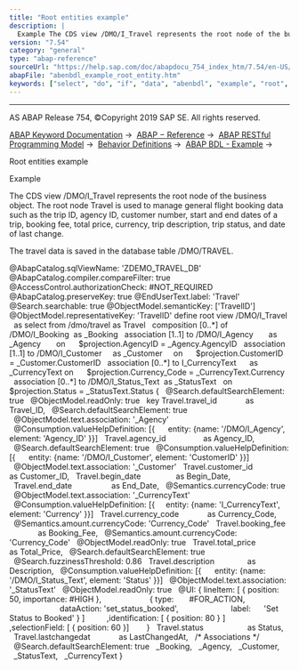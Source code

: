 ```yaml
---
title: "Root entities example"
description: |
  Example The CDS view /DMO/I_Travel represents the root node of the business object. The root node Travel is used to manage general flight booking data such as the trip ID, agency ID, customer number, start and end dates of a trip, booking fee, total price, currency, trip description, trip status, a
version: "7.54"
category: "general"
type: "abap-reference"
sourceUrl: "https://help.sap.com/doc/abapdocu_754_index_htm/7.54/en-US/abenbdl_example_root_entity.htm"
abapFile: "abenbdl_example_root_entity.htm"
keywords: ["select", "do", "if", "data", "abenbdl", "example", "root", "entity"]
---
```


* * *

AS ABAP Release 754, ©Copyright 2019 SAP SE. All rights reserved.

[ABAP Keyword Documentation](https://help.sap.com/doc/abapdocu_754_index_htm/7.54/en-US/abenabap.htm) →  [ABAP − Reference](https://help.sap.com/doc/abapdocu_754_index_htm/7.54/en-US/abenabap_reference.htm) →  [ABAP RESTful Programming Model](https://help.sap.com/doc/abapdocu_754_index_htm/7.54/en-US/abenrestful_abap_programming.htm) →  [Behavior Definitions](https://help.sap.com/doc/abapdocu_754_index_htm/7.54/en-US/abenabap_behavior_definitions.htm) →  [ABAP BDL - Example](https://help.sap.com/doc/abapdocu_754_index_htm/7.54/en-US/abenbdl_example.htm) → 

Root entities example

Example

The CDS view /DMO/I\_Travel represents the root node of the business object. The root node Travel is used to manage general flight booking data such as the trip ID, agency ID, customer number, start and end dates of a trip, booking fee, total price, currency, trip description, trip status, and date of last change.

The travel data is saved in the database table /DMO/TRAVEL.

@AbapCatalog.sqlViewName: 'ZDEMO\_TRAVEL\_DB'
@AbapCatalog.compiler.compareFilter: true
@AccessControl.authorizationCheck: #NOT\_REQUIRED
@AbapCatalog.preserveKey: true
@EndUserText.label: 'Travel'
@Search.searchable: true
@ObjectModel.semanticKey: \['TravelID'\]
@ObjectModel.representativeKey: 'TravelID'
define root view /DMO/I\_Travel
  as select from /dmo/travel as Travel
  composition \[0..\*\] of /DMO/I\_Booking  as \_Booking
  association \[1..1\] to /DMO/I\_Agency       as \_Agency       on
     $projection.AgencyID = \_Agency.AgencyID
  association \[1..1\] to /DMO/I\_Customer     as \_Customer     on
     $projection.CustomerID = \_Customer.CustomerID
  association \[0..\*\] to I\_CurrencyText      as \_CurrencyText on
     $projection.Currency\_Code = \_CurrencyText.Currency
  association \[0..\*\] to /DMO/I\_Status\_Text  as \_StatusText   on
     $projection.Status = \_StatusText.Status
{
  @Search.defaultSearchElement: true
  @ObjectModel.readOnly: true
  key Travel.travel\_id             as Travel\_ID,
  @Search.defaultSearchElement: true
  @ObjectModel.text.association: '\_Agency'
  @Consumption.valueHelpDefinition: \[{
     entity: {name: '/DMO/I\_Agency', element: 'Agency\_ID' }}\]
  Travel.agency\_id                 as Agency\_ID,
  @Search.defaultSearchElement: true
  @Consumption.valueHelpDefinition: \[{
     entity: {name: '/DMO/I\_Customer', element: 'CustomerID' }}\]
  @ObjectModel.text.association: '\_Customer'
  Travel.customer\_id               as Customer\_ID,
  Travel.begin\_date                as Begin\_Date,
  Travel.end\_date                  as End\_Date,
  @Semantics.currencyCode: true
  @ObjectModel.text.association: '\_CurrencyText'
  @Consumption.valueHelpDefinition: \[{
    entity: {name: 'I\_CurrencyText', element: 'Currency' }}\]
  Travel.currency\_code             as Currency\_Code,
  @Semantics.amount.currencyCode: 'Currency\_Code'
  Travel.booking\_fee               as Booking\_Fee,
  @Semantics.amount.currencyCode: 'Currency\_Code'
  @ObjectModel.readOnly: true
  Travel.total\_price               as Total\_Price,
  @Search.defaultSearchElement: true
  @Search.fuzzinessThreshold: 0.86
  Travel.description               as Description,
  @Consumption.valueHelpDefinition: \[{
     entity: {name: '/DMO/I\_Status\_Text', element: 'Status' }}\]
  @ObjectModel.text.association: '\_StatusText'
  @ObjectModel.readOnly: true
  @UI: { lineItem: \[ { position: 50, importance: #HIGH },
                     { type:       #FOR\_ACTION,
                       dataAction: 'set\_status\_booked',
                       label:      'Set Status to Booked' } \]
         ,identification: \[ { position: 80 } \]
         ,selectionField: \[ { position: 60 }\]
       }
  Travel.status                    as Status,
  Travel.lastchangedat             as LastChangedAt,
  /\* Associations \*/
  @Search.defaultSearchElement: true
  \_Booking,
  \_Agency,
  \_Customer,
  \_StatusText,
  \_CurrencyText
}